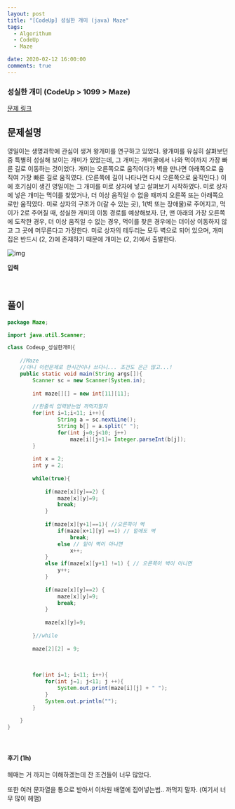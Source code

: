```yaml
---
layout: post
title: "[CodeUp] 성실한 개미 (java) Maze"
tags:
  - Algorithum
  - CodeUp
  - Maze

date: 2020-02-12 16:00:00
comments: true
---
```




###   성실한 개미 (CodeUp > 1099 > Maze)

[문제 링크](https://codeup.kr/problem.php?id=1099 )

## 문제설명

 영일이는 생명과학에 관심이 생겨 왕개미를 연구하고 있었다.  왕개미를 유심히 살펴보던 중 특별히 성실해 보이는 개미가 있었는데, 그 개미는 개미굴에서 나와 먹이까지 가장 빠른 길로 이동하는 것이었다.  개미는 오른쪽으로 움직이다가 벽을 만나면 아래쪽으로 움직여 가장 빠른 길로 움직였다. (오른쪽에 길이 나타나면 다시 오른쪽으로 움직인다.)  이에 호기심이 생긴 영일이는 그 개미를 미로 상자에 넣고 살펴보기 시작하였다.  미로 상자에 넣은 개미는 먹이를 찾았거나, 더 이상 움직일 수 없을 때까지 오른쪽 또는 아래쪽으로만 움직였다.  미로 상자의 구조가 0(갈 수 있는 곳), 1(벽 또는 장애물)로 주어지고, 먹이가 2로 주어질 때, 성실한 개미의 이동 경로를 예상해보자.  단, 맨 아래의 가장 오른쪽에 도착한 경우, 더 이상 움직일 수 없는 경우, 먹이를 찾은 경우에는 더이상 이동하지 않고 그 곳에 머무른다고 가정한다.   미로 상자의 테두리는 모두 벽으로 되어 있으며, 개미집은 반드시 (2, 2)에 존재하기 때문에 개미는 (2, 2)에서 출발한다. 

![img](https://codeup.kr/upload/pimg6215_1.png)

**입력**

<br>

## 풀이

```java
package Maze;

import java.util.Scanner;

class Codeup_성실한개미{
   
	//Maze
	//아니 이런문제로 한시간이나 쓰다니... 조건도 은근 많고...!
    public static void main(String args[]){
        Scanner sc = new Scanner(System.in);
        
        int maze[][] = new int[11][11];
        
        //한줄씩 입력받는법 까먹지말자
        for(int i=1;i<11; i++){
        		String a = sc.nextLine();
        		String b[] = a.split(" ");
                for(int j=0;j<10; j++)
                	maze[i][j+1]= Integer.parseInt(b[j]);
        }
        
        int x = 2;
        int y = 2;
  
        while(true){
        	
            if(maze[x][y]==2) {
            	maze[x][y]=9;
            	break;
            }
        	
            if(maze[x][y+1]==1){ //오른쪽이 벽
            	if(maze[x+1][y] ==1) // 밑에도 벽
            		break;
            	else // 밑이 벽이 아니면
            		x++;
            }
            else if(maze[x][y+1] !=1) { // 오른쪽이 벽이 아니면
            	y++;
            }
            
            if(maze[x][y]==2) {
            	maze[x][y]=9;
            	break;
            }
            
            maze[x][y]=9;
            
        }//while
        
        maze[2][2] = 9;
        
        
        
        for(int i=1; i<11; i++){
            for(int j=1; j<11; j ++){
                System.out.print(maze[i][j] + " ");
            }
            System.out.println("");
        }      
    
    }
}
```

<br>

#### 후기 (1h)

헤매는 거 까지는 이해하겠는데 잔 조건들이 너무 많았다. <br>

또한 여러 문자열을 통으로 받아서 이차원 배열에 집어넣는법.. 까먹지 말자. (여기서 너무 많이 헤맴)